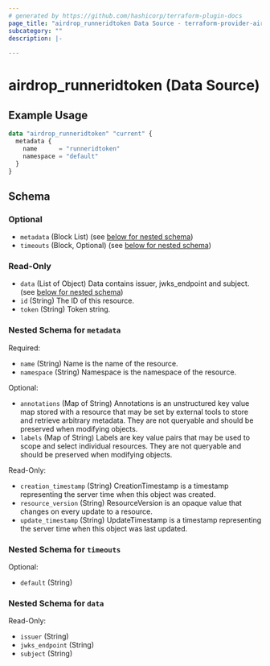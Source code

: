 ```yaml
---
# generated by https://github.com/hashicorp/terraform-plugin-docs
page_title: "airdrop_runneridtoken Data Source - terraform-provider-airdrop"
subcategory: ""
description: |-
  
---
```


# airdrop_runneridtoken (Data Source)



## Example Usage

```terraform
data "airdrop_runneridtoken" "current" {
  metadata {
    name      = "runneridtoken"
    namespace = "default"
  }
}
```

<!-- schema generated by tfplugindocs -->
## Schema

### Optional

- `metadata` (Block List) (see [below for nested schema](#nestedblock--metadata))
- `timeouts` (Block, Optional) (see [below for nested schema](#nestedblock--timeouts))

### Read-Only

- `data` (List of Object) Data contains issuer, jwks_endpoint and subject. (see [below for nested schema](#nestedatt--data))
- `id` (String) The ID of this resource.
- `token` (String) Token string.

<a id="nestedblock--metadata"></a>
### Nested Schema for `metadata`

Required:

- `name` (String) Name is the name of the resource.
- `namespace` (String) Namespace is the namespace of the resource.

Optional:

- `annotations` (Map of String) Annotations is an unstructured key value map stored with a resource that may be set by external tools to store and retrieve arbitrary metadata. They are not queryable and should be preserved when modifying objects.
- `labels` (Map of String) Labels are key value pairs that may be used to scope and select individual resources. They are not queryable and should be preserved when modifying objects.

Read-Only:

- `creation_timestamp` (String) CreationTimestamp is a timestamp representing the server time when this object was created.
- `resource_version` (String) ResourceVersion is an opaque value that changes on every update to a resource.
- `update_timestamp` (String) UpdateTimestamp is a timestamp representing the server time when this object was last updated.


<a id="nestedblock--timeouts"></a>
### Nested Schema for `timeouts`

Optional:

- `default` (String)


<a id="nestedatt--data"></a>
### Nested Schema for `data`

Read-Only:

- `issuer` (String)
- `jwks_endpoint` (String)
- `subject` (String)
